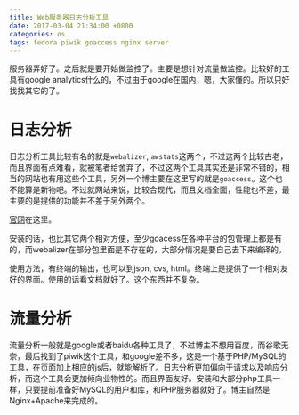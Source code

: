 ```yaml
---
title: Web服务器日志分析工具
date: 2017-03-04 21:34:00 +0800
categories: os
tags: fedora piwik goaccess nginx server
---
```


服务器弄好了。之后就是要开始做监控了。主要是想针对流量做监控。比较好的工具有google analytics什么的，不过由于google在国内，嗯，大家懂的。所以只好找找其它的了。
<!-- more -->

# 日志分析
日志分析工具比较有名的就是`webalizer`, `awstats`这两个，不过这两个比较古老，而且界面有点难看，就被笔者给舍弃了，不过这两个工具其实还是非常不错的，相当的网站也有用这些个工具，另外一个博主要在这里写的就是`goaccess`。这个也不能算是新物吧。不过就网站来说，比较合现代，而且文档全面，性能也不差，最主要的是提供的功能并不差于另外两个。

[官网](https://goaccess.io)在这里。

安装的话，也比其它两个相对方便，至少goacess在各种平台的包管理上都是有的，而webalizer在部分包里面是不存在的，大部分情况是要自己去下来编译的。

使用方法，有终端的输出，也可以到json, cvs, html。终端上是提供了一个相对友好的界面。使用的话看文档就好了。这个东西并不复杂。

# 流量分析
流量分析一般就是google或者baidu各种工具了，不过博主不想用百度，而谷歌无奈，最后找到了piwik这个工具，和google差不多，这是一个基于PHP/MySQL的工具，在页面加上相应的js后，就能解析了。日志分析更加偏向于请求以及响应分析，而这个工具会更加倾向业物性的。而且界面友好。安装和大部分php工具一样，只要提前准备好MySQL的用户和库，和PHP服务器就好了。博主自然是Nginx+Apache来完成的。
